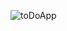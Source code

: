 ![toDoApp](https://user-images.githubusercontent.com/87814580/161262685-51b69cdc-a938-4be3-a8cb-e5acf0a27071.jpeg)
